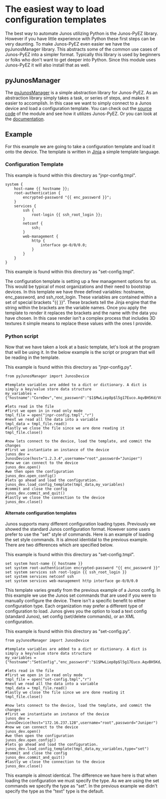 The easiest way to load configuration templates
===============================================

The best way to automate Junos utilizing Python is the Junos-PyEZ library. However if you have little experience with Python these first steps can be very daunting. To make Junos-PyEZ even easier we have the pyJunosManager library. This abstracts some of the common use cases of Junos-PyEZ into a simpler format. Typically this library is used by beginners or folks who don't want to get deeper into Python. Since this module uses Junos-PyEZ it will also install that as well.

pyJunosManager
--------------

The [pyJunosManager](https://pypi.python.org/pypi/pyJunosManager) is a simple abstraction library for Junos-PyEZ. As an abstraction library simply takes a task, or series of steps, and makes it easier to accomplish. In this case we want to simply connect to a Junos device and load a configuration template. You can check out the [source code](https://github.com/JNPRAutomate/pyJunosManager) of the module and see how it utilizes Junos-PyEZ. Or you can look at the [documentation](http://pyjunosmanager.readthedocs.org/en/latest/).

Example
-------

For this example we are going to take a configuration template and load it onto the device. The template is written in [Jinja](http://jinja.pocoo.org) a simple template language.

### Configuration Template

This example is found within this directory as "jnpr-config.tmpl".

```
system {
    host-name {{ hostname }};
    root-authentication {
        encrypted-password "{{ enc_password }}";
    }
    services {
        ssh {
            root-login {{ ssh_root_login }};
        }
        netconf {
            ssh;
        }
        web-management {
            http {
                interface ge-0/0/0.0;
            }
        }
    }
}
```

This example is found within this directory as "set-config.tmpl".

The configuration template is setting up a few management options for us. This would be typical of most organizations and their need to bootstrap devices. In this template we have three defined variables: hostname, enc_password, and ssh_root_login. These variables are contained within a set of special brackets "{{ }}". These brackets tell the Jinja engine that the string within the brackets are the variable names. Once you apply the template to render it replaces the brackets and the name with the data you have chosen. In this case render isn't a complex process that includes 3D textures it simple means to replace these values with the ones I provide.

### Python script

Now that we have taken a look at a basic template, let's look at the program that will be using it. In the below example is the script or program that will be reading in the template.

This example is found within this directory as "jnpr-config.py".

```
from pyJunosManager import JunosDevice

#template variables are added to a dict or dictionary. A dict is simply a key/value store data structure
my_variables = {"hostname":"CoreDev","enc_password":"$1$MwLiep8p$l5g17Euco.AqvBH5Kd/VC/","ssh_root_login":"allow"}

#lets read in the file
#first we open in in read only mode
tmpl_file = open("jnpr-config.tmpl","r")
#next we read all the data into a variable
tmpl_data = tmpl_file.read()
#lastly we close the file since we are done reading it
tmpl_file.close()

#now lets connect to the device, load the template, and commit the changes
#first we instantiate an instance of the device
junos_dev = JunosDevice(host="1.2.3.4",username="root",password="Juniper")
#now we can connect to the device
junos_dev.open()
#we then open the configuration
junos_dev.open_config()
#lets go ahead and load the configuration.
junos_dev.load_config_template(tmpl_data,my_variables)
#commit and close the config
junos_dev.commit_and_quit()
#lastly we close the connection to the device
junos_dev.close()

```

#### Alternate configuration templates

Junos supports many different configuration loading types. Previously we showed the standard Junos configuration format. However some users prefer to use the "set" style of commands. Here is an example of loading the set style commands. It is almost identidal to the previous example. There are two differences which are specified below.

This example is found within this directory as "set-config.tmpl".

```
set system host-name {{ hostname }}
set system root-authentication encrypted-password "{{ enc_password }}"
set system services ssh root-login {{ ssh_root_login }}
set system services netconf ssh
set system services web-management http interface ge-0/0/0.0
```

This template varies greatly from the previous example of a Junos config. In this example we use the Junos set commands that are used if you were to manually configure the device. There isn't a specific benefit to either configuration type. Each organization may prefer a different type of configuration to load. Junos gives you the option to load a text config (standard Junos), set config (set/delete commands), or an XML configuration.

This example is found within this directory as "set-config.py".

```
from pyJunosManager import JunosDevice

#template variables are added to a dict or dictionary. A dict is simply a key/value store data structure
my_variables = {"hostname":"SetConfig","enc_password":"$1$MwLiep8p$l5g17Euco.AqvBH5Kd/VC/","ssh_root_login":"allow"}

#lets read in the file
#first we open in in read only mode
tmpl_file = open("set-config.tmpl","r")
#next we read all the data into a variable
tmpl_data = tmpl_file.read()
#lastly we close the file since we are done reading it
tmpl_file.close()

#now lets connect to the device, load the template, and commit the changes
#first we instantiate an instance of the device
junos_dev = JunosDevice(host="172.16.237.128",username="root",password="Juniper")
#now we can connect to the device
junos_dev.open()
#we then open the configuration
junos_dev.open_config()
#lets go ahead and load the configuration.
junos_dev.load_config_template(tmpl_data,my_variables,type="set")
#commit and close the config
junos_dev.commit_and_quit()
#lastly we close the connection to the device
junos_dev.close()

```

This example is almost identical. The difference we have here is that when loading the configuration we must specify the type. As we are using the set commands we specify the type as "set". In the previous example we didn't specify the type as the "text" type is the default.
